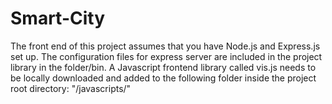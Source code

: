 # Smart-City
The front end of this project assumes that you have Node.js and Express.js set up. The configuration files for express server are included in the project library in the folder/bin.
A Javascript frontend library called vis.js needs to be locally downloaded and added to the following folder inside the project root directory: "/javascripts/"

